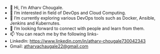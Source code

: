 - 👋 Hi, I’m Atharv Chougale.
- 👀 I’m interested in field of DevOps and Cloud Computing. 
- 🌱 I’m currently exploring various DevOps tools such as Docker, Ansible, Jenkins and Kubernutes. 
- 💞️ I’m looking forward to connect with people and learn from them.
- 📫 You can reach me by the following links-
- LinkedIn: https://www.linkedin.com/in/atharv-chougale730042343
- Gmail: atharvachaugale22@gmail.com
